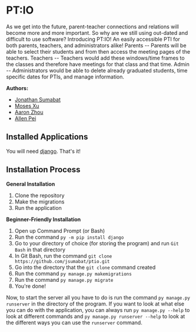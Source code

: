 # PT:IO

As we get into the future, parent-teacher connections and relations will become more and more important. So why are we still using out-dated and difficult to use software? Introducing PT:IO! An easily accessible PTI for both parents, teachers, and administrators alike!
Parents -- Parents will be able to select their students and from then access the meeting pages of the teachers.
Teachers -- Teachers would add these windows/time frames to the classes and therefore have meetings for that class and that time.
Admin -- Administrators would be able to delete already graduated students, time specific dates for PTIs, and manage information.

__Authors:__

* [Jonathan Sumabat](https://github.com/jsumabat)
* [Moses Xu](https://github.com/plasmatic1)
* [Aaron Zhou](https://github.com/zhoaa)
* [Allen Pei](https://github.com/peiallen)

## Installed Applications

You will need [django](https://www.djangoproject.com/). That's it!

## Installation Process

**General Installation**

1. Clone the repository
2. Make the migrations
3. Run the application

**Beginner-Friendly Installation**

1. Open up Command Prompt (or Bash)
2. Run the command `py -m pip install django`
4. Go to your directory of choice (for storing the program) and run `Git Bash` in that directory
5. In Git Bash, run the command `git clone https://github.com/jsumabat/ptio.git`
6. Go into the directory that the `git clone` command created
7. Run the command `py manage.py makemigrations`
8. Run the command `py manage.py migrate`
9. You're done!

Now, to start the server all you have to do is run the command `py manage.py runserver` in the directory of the program.  If you want to look at what else you can do with the application, you can always run `py manage.py --help` to look at different commands and `py manage.py runserver --help` to look at the different ways you can use the `runserver` command.
